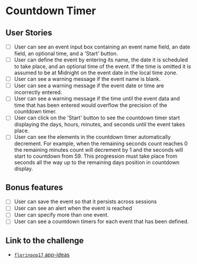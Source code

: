 # Countdown Timer


## User Stories
-   [ ] User can see an event input box containing an event name field, an
date field, an optional time, and a 'Start' button.
-   [ ] User can define the event by entering its name, the date it is
scheduled to take place, and an optional time of the event. If the time is 
omitted it is assumed to be at Midnight on the event date in the local time
zone.
-   [ ] User can see a warning message if the event name is blank.
-   [ ] User can see a warning message if the event date or time are incorrectly
entered. 
-   [ ] User can see a warning message if the time until the event data and time
that has been entered would overflow the precision of the countdown timer.
-   [ ] User can click on the 'Start' button to see the countdown timer start
displaying the days, hours, minutes, and seconds until the event takes place.
-   [ ] User can see the elements in the countdown timer automatically
decrement. For example, when the remaining seconds count reaches 0 the remaining
minutes count will decrement by 1 and the seconds will start to countdown from 59. This progression must take place from seconds all the way up to the remaining days position in countdown display. 

## Bonus features

-   [ ] User can save the event so that it persists across sessions
-   [ ] User can see an alert when the event is reached
-   [ ] User can specify more than one event. 
-   [ ] User can see a countdown timers for each event that has been defined.

## Link to the challenge
- [`florinpop17` app-ideas](https://github.com/florinpop17/app-ideas/blob/master/Projects/1-Beginner/Countdown-Timer-App.md)